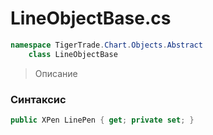 
# LineObjectBase.cs
```csharp
namespace TigerTrade.Chart.Objects.Abstract  
    class LineObjectBase
```

> Описание

### Синтаксис
```csharp
public XPen LinePen { get; private set; }
```
